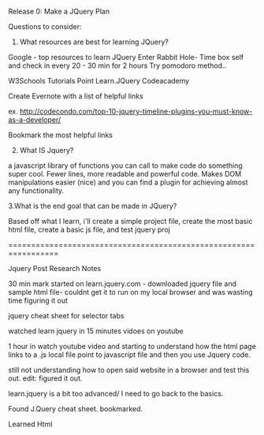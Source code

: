 Release 0: Make a JQuery Plan


Questions to consider:
1. What resources are best for learning JQuery?

Google - top resources to learn JQuery
Enter Rabbit Hole- Time box self and check in every 20 - 30 min for 2 hours
Try pomodoro method..

W3Schools
Tutorials Point
Learn.JQuery
Codeacademy

Create Evernote with a list of helpful links

ex. http://codecondo.com/top-10-jquery-timeline-plugins-you-must-know-as-a-developer/

Bookmark the most helpful links


2. What IS Jquery?

a javascript library of functions you can call to make code do something super cool. Fewer lines, more readable and powerful code. Makes DOM manipulations easier (nice) and you can find a plugin for achieving almost any functionality.

3.What is the end goal that can be made in JQuery?

Based off what I learn, i'll create a simple project file, create the most basic html file, create a basic js file, and test jquery proj

=================================================================

Jquery Post Research Notes

30 min mark
started on learn.jquery.com - downloaded jquery file and sample html file- couldnt get it to run on my local browser and was wasting time figuring it out

jquery cheat sheet for selector tabs

watched learn jquery in 15 minutes vidoes on youtube

1 hour in
watch youtube video and starting to understand how the html page links to a .js local file point to javascript file and then you use Jquery code.

still not understanding how to open said website in a browser and test this out.
edit: figured it out.

learn.jquery is a bit too advanced/ I need to go back to the basics.

Found J.Query cheat sheet. bookmarked.

Learned Html <script> tag pointing to local "text/javascript" file should be in <head> tag, not body.
